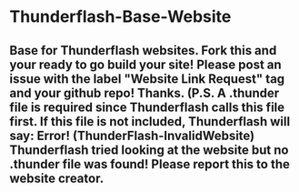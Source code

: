 Thunderflash-Base-Website
=========================
Base for Thunderflash websites. Fork this and your ready to go build your site! Please post an issue with the label "Website Link Request" tag and your github repo! Thanks. (P.S. A .thunder file is required since Thunderflash calls this file first. If this file is not included, Thunderflash will say: 
Error! (ThunderFlash-InvalidWebsite)
Thunderflash tried looking at the website but no .thunder file was found!
Please report this to the website creator.
----------------------------------------------
